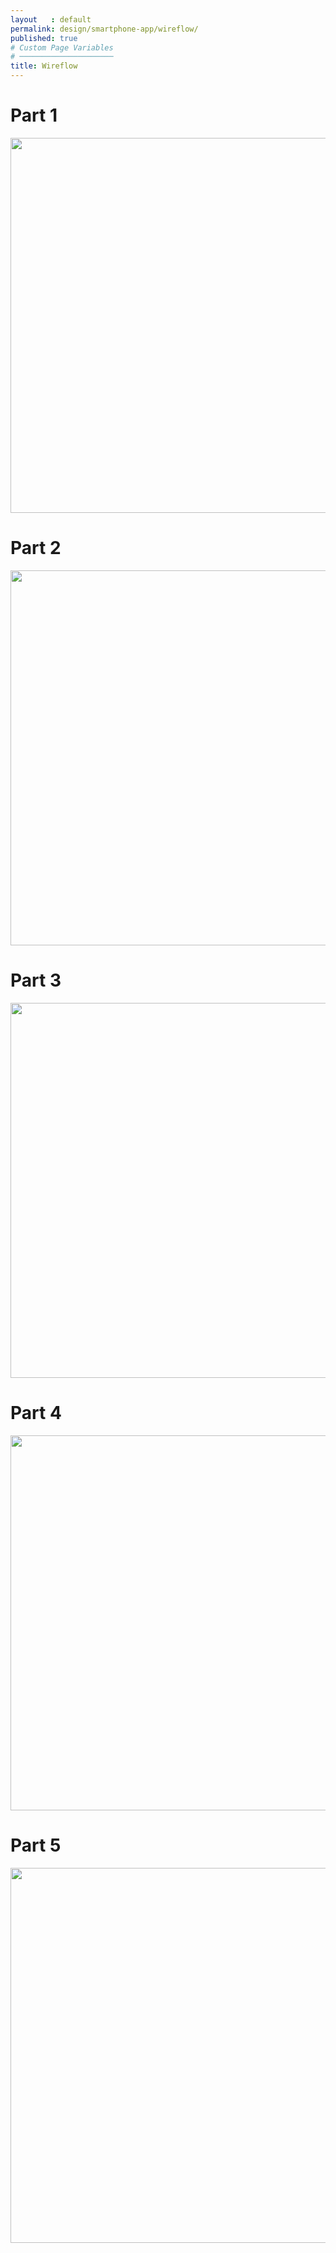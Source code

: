 ```yaml
---
layout   : default
permalink: design/smartphone-app/wireflow/
published: true
# Custom Page Variables
# ─────────────────────
title: Wireflow
---
```


<h1>Part 1</h1>


<img src= "../../assets/Images/SM_screen1.png" width="600">

<h1>Part 2</h1>


<img src= "../../assets/Images/SM_wire2.png" width="600"> 

<h1>Part 3</h1>


<img src= "../../assets/Images/SM_wire3.png" width="600">

<h1>Part 4</h1>


<img src= "../../assets/Images/SM_wire4.png" width="600"> 

<h1>Part 5</h1>


<img src= "../../assets/Images/SM_wire5.png" width="600"> 


